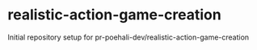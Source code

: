 # realistic-action-game-creation

Initial repository setup for pr-poehali-dev/realistic-action-game-creation
